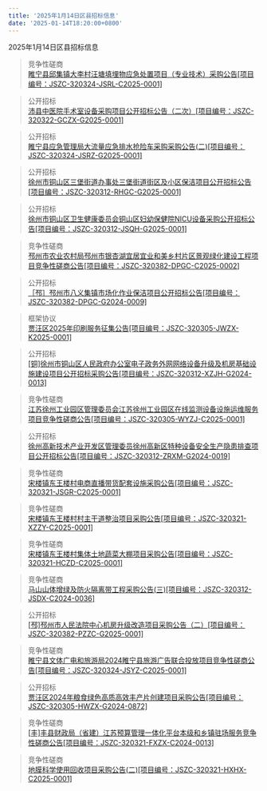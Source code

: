 ```yaml
---
title: '2025年1月14日区县招标信息'
date: '2025-01-14T18:20:00+0800'
---
```

2025年1月14日区县招标信息
<!--more-->
>竞争性磋商<br>
>[睢宁县邱集镇大李村汪塘填埋物应急处置项目（专业技术）采购公告[项目编号：JSZC-320324-JSRL-C2025-0001]](http://czj.xz.gov.cn/Home/HomeDetails?type=0&articleid=18425690-3556-41ca-bfa4-02da89739cdc)

>公开招标<br>
>[沛县中医院手术室设备采购项目公开招标公告（二次）[项目编号：JSZC-320322-GCZX-G2025-0001]](http://czj.xz.gov.cn/Home/HomeDetails?type=0&articleid=8e9760ad-72c7-412c-8440-cbd5560fe829)

>公开招标<br>
>[睢宁县应急管理局大流量应急排水抢险车采购采购公告(二)[项目编号：JSZC-320324-JSRZ-G2025-0001]](http://czj.xz.gov.cn/Home/HomeDetails?type=0&articleid=edae933f-562d-44dd-bb8a-615f5df986b1)

>公开招标<br>
>[徐州市铜山区三堡街道办事处三堡街道街区及小区保洁项目公开招标公告[项目编号：JSZC-320312-RHGC-G2025-0001]](http://czj.xz.gov.cn/Home/HomeDetails?type=0&articleid=f64cd59d-1319-402b-882f-1f192c97728e)

>公开招标<br>
>[徐州市铜山区卫生健康委员会铜山区妇幼保健院NICU设备采购公开招标公告[项目编号：JSZC-320312-JSQH-G2025-0001]](http://czj.xz.gov.cn/Home/HomeDetails?type=0&articleid=e7f071d7-7eb6-42db-a902-d03fdef9f000)

>竞争性磋商<br>
>[邳州市农业农村局邳州市银杏湖宜居宜业和美乡村片区景观绿化建设工程项目竞争性磋商公告[项目编号：JSZC-320382-DPGC-C2025-0002]](http://czj.xz.gov.cn/Home/HomeDetails?type=0&articleid=71c6dc4b-f5e3-4a26-a8d9-91a98cffdccd)

>公开招标<br>
>[［邳］邳州市八义集镇市场化作业保洁项目公开招标公告[项目编号：JSZC-320382-DPGC-G2024-0009]](http://czj.xz.gov.cn/Home/HomeDetails?type=0&articleid=0e3ab1ba-a724-4f9d-89ac-d96d55700db4)

>框架协议<br>
>[贾汪区2025年印刷服务征集公告[项目编号：JSZC-320305-JWZX-K2025-0001]](http://czj.xz.gov.cn/Home/HomeDetails?type=0&articleid=03acd616-f2c5-4c90-8c1c-b5e489bb21da)

>公开招标<br>
>[[铜]徐州市铜山区人民政府办公室电子政务外网网络设备升级及机房基础设施建设项目公开招标采购公告[项目编号：JSZC-320312-XZJH-G2024-0013]](http://czj.xz.gov.cn/Home/HomeDetails?type=0&articleid=364708f6-93d6-4384-be66-a8864bcc01b8)

>竞争性磋商<br>
>[江苏徐州工业园区管理委员会江苏徐州工业园区在线监测设备设施运维服务项目竞争性磋商公告[项目编号：JSZC-320305-WYZJ-C2025-0001]](http://czj.xz.gov.cn/Home/HomeDetails?type=0&articleid=943cd92c-01eb-4e18-811d-5daff9f6790a)

>公开招标<br>
>[徐州高新技术产业开发区管理委员徐州高新区特种设备安全生产隐患排查项目公开招标公告[项目编号：JSZC-320312-ZRXM-G2024-0019]](http://czj.xz.gov.cn/Home/HomeDetails?type=0&articleid=5e62550a-a9c9-4731-b1ac-2e3effd93d63)

>竞争性磋商<br>
>[宋楼镇东王楼村电商直播带货配套设施采购公告[项目编号：JSZC-320321-JSGR-C2025-0001]](http://czj.xz.gov.cn/Home/HomeDetails?type=0&articleid=cf5257a4-c416-493b-855f-d64cae2ff152)

>竞争性磋商<br>
>[宋楼镇东王楼村村主干道整治项目采购公告[项目编号：JSZC-320321-XZZY-C2025-0001]](http://czj.xz.gov.cn/Home/HomeDetails?type=0&articleid=d628a0c0-3d68-4ee9-88a8-c9bf90fa55d9)

>竞争性磋商<br>
>[宋楼镇东王楼村集体土地蔬菜大棚项目采购公告[项目编号：JSZC-320321-HCZD-C2025-0001]](http://czj.xz.gov.cn/Home/HomeDetails?type=0&articleid=2759dd38-5435-41dc-a487-5449dbaff161)

>竞争性磋商<br>
>[马山山体增绿及防火隔离带工程采购公告(三)[项目编号：JSZC-320312-JSDX-C2024-0036]](http://czj.xz.gov.cn/Home/HomeDetails?type=0&articleid=e5c7bacb-1a62-473b-952a-c777780f5e8e)

>公开招标<br>
>[[邳]邳州市人民法院中心机房升级改造项目采购公告（二）[项目编号：JSZC-320382-PZZC-G2025-0001]](http://czj.xz.gov.cn/Home/HomeDetails?type=0&articleid=5fccf167-a8ed-4e57-89b6-3e8df5912ec5)

>竞争性磋商<br>
>[睢宁县文体广电和旅游局2024睢宁县旅游广告联合投放项目竞争性磋商公告[项目编号：JSZC-320324-JSYZ-C2025-0001]](http://czj.xz.gov.cn/Home/HomeDetails?type=0&articleid=194d82f3-141f-43fd-af07-06bf32b9bbb2)

>公开招标<br>
>[贾汪区2024年粮食绿色高质高效丰产片创建项目采购公告[项目编号：JSZC-320305-HWZX-G2024-0872]](http://czj.xz.gov.cn/Home/HomeDetails?type=0&articleid=29cdf555-c70b-42bd-b302-dbc699814dd8)

>竞争性磋商<br>
>[[丰]丰县财政局（省建）江苏预算管理一体化平台本级和乡镇驻场服务竞争性磋商公告[项目编号：JSZC-320321-FXZX-C2024-0013]](http://czj.xz.gov.cn/Home/HomeDetails?type=0&articleid=cbf37afa-5f90-46fc-9f39-0ba76cceaef0)

>竞争性磋商<br>
>[地膜科学使用回收项目采购公告(二)[项目编号：JSZC-320321-HXHX-C2025-0001]](http://czj.xz.gov.cn/Home/HomeDetails?type=0&articleid=dc2c0f32-2bf9-4bfc-9bc4-20cbc2e995fb)

